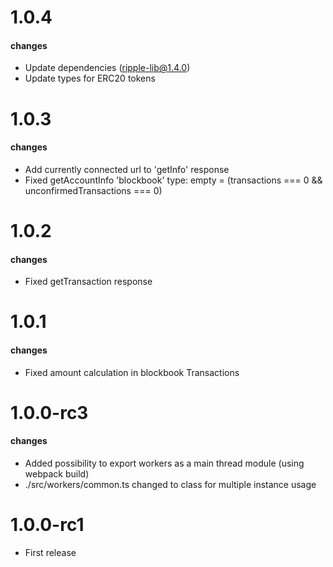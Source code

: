 # 1.0.4
#### changes
- Update dependencies (ripple-lib@1.4.0)
- Update types for ERC20 tokens

# 1.0.3
#### changes
- Add currently connected url to 'getInfo' response
- Fixed getAccountInfo 'blockbook' type: empty = (transactions === 0 && unconfirmedTransactions === 0)

# 1.0.2
#### changes
- Fixed getTransaction response

# 1.0.1
#### changes
- Fixed amount calculation in blockbook Transactions

# 1.0.0-rc3
#### changes
- Added possibility to export workers as a main thread module (using webpack build)
- ./src/workers/common.ts changed to class for multiple instance usage

# 1.0.0-rc1
- First release
